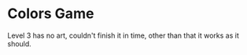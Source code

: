 #  Colors Game
Level 3 has no art, couldn't finish it in time, other than that it works as it should.
